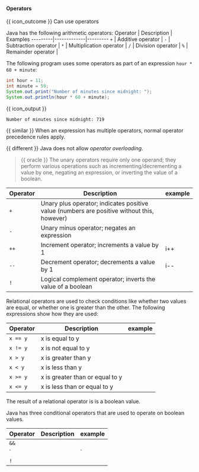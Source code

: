 <div id="title">

#### Operators

</div>

<span id="prereqs"></span>

<span id="outcomes">{{ icon_outcome }} Can use operators</span>

<div id="body">


Java has the following arithmetic operators:
Operator | Description | Examples
---------|-------------|---------
`+` | Additive operator |
`-` | Subtraction operator |
`*` | Multiplication operator |
`/` | Division operator |
`%` | Remainder operator |

The following program uses some operators as part of an expression `hour * 60 + minute`:

```java
int hour = 11;
int minute = 59;
System.out.print("Number of minutes since midnight: ");
System.out.println(hour * 60 + minute);
```
{{ icon_output }}
```
Number of minutes since midnight: 719
```

{{ similar }} When an expression has multiple operators, normal operator precedence rules apply.

{{ different }} Java does not allow _operator overloading_.

> {{ oracle }} The unary operators require only one operand; they perform various operations such as incrementing/decrementing a value by one, negating an expression, or inverting the value of a boolean.


Operator | Description | example
---------|-------------|--------
`+` | Unary plus operator; indicates positive value (numbers are positive without this, however) |
`-` | Unary minus operator; negates an expression |
`++` | Increment operator; increments a value by 1 | i++
`--` | Decrement operator; decrements a value by 1 | i--
`!` | Logical complement operator; inverts the value of a boolean |


Relational operators are used to check conditions like whether two values are equal, or whether one is greater than the other. The following expressions show how they are used:

Operator | Description | example
---------|-------------|--------
`x == y` | x is equal to y |
`x != y` | x is not equal to y |
`x > y` | x is greater than y |
`x < y` | x is less than y |
`x >= y` | x is greater than or equal to y |
`x <= y` | x is less than or equal to y |

The result of a relational operator is is a boolean value.

Java has three conditional operators that are used to operate on boolean values.

Operator | Description | example
---------|-------------|--------
`&&` | |
`||` | |
`!` | |


</div>

<div id="extras">
</div>